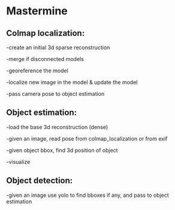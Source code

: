 # Mastermine

## Colmap localization:

  -create an initial 3d sparse reconstruction
  
  -merge if disconnected models

  -georeference the model
  
  -localize new image in the model & update the model
  
  -pass camera pose to object estimation


## Object estimation:

  -load the base 3d reconstruction (dense)
  
  -given an image, read pose from colmap_localization or from exif 
  
  -given object bbox, find 3d position of object
  
  -visualize

## Object detection:

-given an image use yolo to find bboxes if any, and pass to object estimation

  
  
  
  
  

